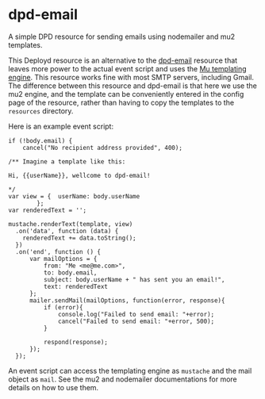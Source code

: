 dpd-email
=========

A simple DPD resource for sending emails using nodemailer and mu2 templates.

This Deployd resource is an alternative to the [dpd-email](https://github.com/deployd/dpd-email) resource that leaves more power to the actual event script and uses the [Mu templating engine](https://github.com/raycmorgan/Mu). This resource works fine with most SMTP servers, including Gmail. The difference between this resource and dpd-email is that here we use the mu2 engine, and the template can be conveniently entered in the config page of the resource, rather than having to copy the templates to the `resources` directory.

Here is an example event script:

```node
if (!body.email) {
    cancel("No recipient address provided", 400);

/** Imagine a template like this:

Hi, {{userName}}, wellcome to dpd-email!

*/
var view = {  userName: body.userName
        };
var renderedText = '';

mustache.renderText(template, view)
  .on('data', function (data) {
    renderedText += data.toString();
  })
  .on('end', function () {
      var mailOptions = {
          from: "Me <me@me.com>",
          to: body.email,
          subject: body.userName + " has sent you an email!",
          text: renderedText
      };
      mailer.sendMail(mailOptions, function(error, response){
          if (error){
              console.log("Failed to send email: "+error);
              cancel("Failed to send email: "+error, 500);
          }
      
          respond(response);
      });
  });
```

An event script can access the templating engine as `mustache` and the mail object as `mail`. See the mu2 and nodemailer documentations for more details on how to use them.


